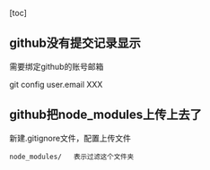 [toc]



## github没有提交记录显示

需要绑定github的账号邮箱

 git config user.email XXX

## github把node_modules上传上去了

新建.gitignore文件，配置上传文件

```
node_modules/   表示过滤这个文件夹
```

